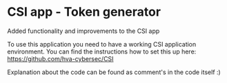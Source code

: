 # CSI app - Token generator
Added functionality and improvements to the CSI app

To use this application you need to have a working CSI application environment. You can find the instructions how to set this up here:
https://github.com/hva-cybersec/CSI

Explanation about the code can be found as comment's in the code itself :)

